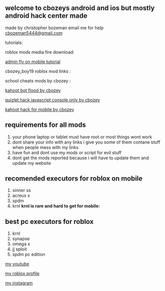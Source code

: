 ## welcome to cbozeys android and ios but mostly android hack center made 
made by christopher bozeman
email me for help <cbozeman5444@gmail.com>


tutorials:


roblox mods media fire download:

<a href="https://replit.com/@Cbozeyboy19/kahoot-bot-by-cbozey-this-is-not-from-discord-stop-saying#index.js" target="_blank">admin fly on mobile tutorial </a>                                                                     

cbozey_boy19 roblox mod links : 


school cheats mods by cbozey :

<a href="https://replit.com/@Cbozeyboy19/kahoot-bot-by-cbozey-this-is-not-from-discord-stop-saying#index.js" target="_blank">kahoot bot flood by cbozey</a>

<a href="https://replit.com/@Cbozeyboy19/quizlet-hack-update#main.py" target="_blank">quizlet hack javascript console only by cbozey</a>

<a href="https://replit.com/@Cbozeyboy19/kahoot-bot-by-cbozey-this-is-not-from-discord-stop-saying#index.js" target="_blank">kahoot hack for mobile by cbozey</a>



## requirements for all mods
1. your phone laptop or tablet must have root or most things wont work
2. dont share your info with any links i give you some of them contane stuff when people mess with my links
3. have  fun and dont use my mods or script for evil stuff 
4. dont get the mods reported because i will have to update them and update my website

## recomended executors for roblox on mobile
1. sinner ss
2. acreus x 
3. spdm
4. krnl **krnl is rare and hard to get for mobile:** 

## best pc executors for roblox 
1. krnl
2. synapse
3. omega x
4. jj sploit
5. spdm pc edition

<a href="https://www.youtube.com/channel/UCWL38m3cZ072VuWbmI4Aw_w">my youtube</a>

<a href="https://web.roblox.com/users/1523907439/profile" target="_blank">my roblox profile</a> 

<a href="www.instagram.com/cbozey_boy19/" target="_blank"> my instagram </a> 
